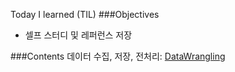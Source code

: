 Today I learned (TIL) 
###Objectives
- 셀프 스터디 및 레퍼런스 저장

###Contents
데이터 수집, 저장, 전처리: [DataWrangling](https://github.com/h3imdallr/TIL-datascience/blob/master/DataWragling.ipynb)

